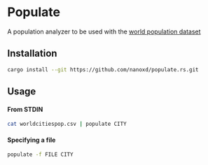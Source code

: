 # Populate

A population analyzer to be used with the [world population dataset][data]

## Installation

```sh
cargo install --git https://github.com/nanoxd/populate.rs.git
```

## Usage

#### From STDIN
```sh
cat worldcitiespop.csv | populate CITY
```

#### Specifying a file

```sh
populate -f FILE CITY
```

[data]: http://burntsushi.net/stuff/worldcitiespop.csv.gz

